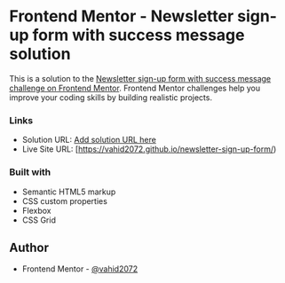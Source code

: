 # Frontend Mentor - Newsletter sign-up form with success message solution

This is a solution to the [Newsletter sign-up form with success message challenge on Frontend Mentor](https://www.frontendmentor.io/challenges/newsletter-signup-form-with-success-message-3FC1AZbNrv). Frontend Mentor challenges help you improve your coding skills by building realistic projects. 

### Links

- Solution URL: [Add solution URL here](https://github.com/vahid2072/newsletter-sign-up-form)
- Live Site URL: [https://vahid2072.github.io/newsletter-sign-up-form/)


### Built with

- Semantic HTML5 markup
- CSS custom properties
- Flexbox
- CSS Grid

## Author

- Frontend Mentor - [@vahid2072](https://www.frontendmentor.io/profile/vahid2072)

